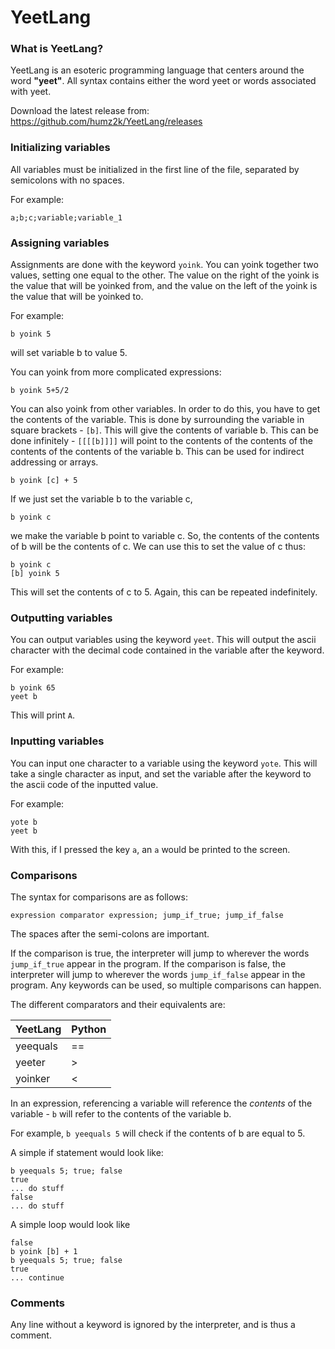 # YeetLang

### What is YeetLang?

YeetLang is an esoteric programming language that centers around the word **"yeet"**. All syntax contains either the word yeet or words associated with yeet.

Download the latest release from: https://github.com/humz2k/YeetLang/releases



### Initializing variables

All variables must be initialized in the first line of the file, separated by semicolons with no spaces.

For example:

```
a;b;c;variable;variable_1
```



### Assigning variables

Assignments are done with the keyword `yoink`. You can yoink together two values, setting one equal to the other. The value on the right of the yoink is the value that will be yoinked from, and the value on the left of the yoink is the value that will be yoinked to.

For example:

```
b yoink 5
```

will set variable b to value 5.

You can yoink from more complicated expressions:

```
b yoink 5+5/2
```

You can also yoink from other variables. In order to do this, you have to get the contents of the variable. This is done by surrounding the variable in square brackets - `[b]`. This will give the contents of variable b. This can be done infinitely - `[[[[b]]]]` will point to the contents of the contents of the contents of the contents of the variable b. This can be used for indirect addressing or arrays.

```
b yoink [c] + 5
```

If we just set the variable b to the variable c,

```
b yoink c
```

we make the variable b point to variable c. So, the contents of the contents of b will be the contents of c. We can use this to set the value of c thus:

```
b yoink c
[b] yoink 5
```

This will set the contents of c to 5. Again, this can be repeated indefinitely.



### Outputting variables

You can output variables using the keyword `yeet`. This will output the ascii character with the decimal code contained in the variable after the keyword. 

For example:

```
b yoink 65
yeet b
```

This will print `A`.



### Inputting variables

You can input one character to a variable using the keyword `yote`. This will take a single character as input, and set the variable after the keyword to the ascii code of the inputted value.

For example:

```
yote b
yeet b
```

With this, if I pressed the key `a`, an `a` would be printed to the screen.



### Comparisons

The syntax for comparisons are as follows:

```
expression comparator expression; jump_if_true; jump_if_false
```

The spaces after the semi-colons are important.

If the comparison is true, the interpreter will jump to wherever the words `jump_if_true` appear in the program. If the comparison is false, the interpreter will jump to wherever the words `jump_if_false` appear in the program. Any keywords can be used, so multiple comparisons can happen.

The different comparators and their equivalents are:

| YeetLang | Python |
| -------- | ------ |
| yeequals | ==     |
| yeeter   | >      |
| yoinker  | <      |

In an expression, referencing a variable will reference the *contents* of the variable - `b` will refer to the contents of the variable b.

For example, `b yeequals 5` will check if the contents of b are equal to 5.

A simple if statement would look like:

```
b yeequals 5; true; false
true
... do stuff
false
... do stuff
```

A simple loop would look like

```
false
b yoink [b] + 1
b yeequals 5; true; false
true
... continue
```



### Comments

Any line without a keyword is ignored by the interpreter, and is thus a comment.

